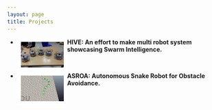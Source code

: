 ```yaml
---
layout: page
title: Projects
---
```


<ul class="posts">
	<li>
		<a href="{{ site.baseurl }}{% post_url 2018-08-05-hive %}" style="text-decoration:none;">
		<img src="../assets/img/hive-1.jpg" alt="HIVE" style="float:left;width:100px;height:60px;border-color: white" border="8">
			<p>
				<b>
				HIVE: An effort to make multi robot system showcasing Swarm Intelligence.
				</b>
			</p>
		</a>
	</li>
	<br/>
	<li>
		<a href="{{ site.baseurl }}{% post_url 2018-08-05-asroa %}" style="text-decoration:none;">
		<img src="../assets/img/asroa-1.png" alt="SnakeRobot" style="float:left;width:100px;height:60px;border-color: white" border="8">
			<p>
				<b>
				ASROA: Autonomous Snake Robot for Obstacle Avoidance.
				</b>
			</p>
		</a>
	</li>	
</ul>
